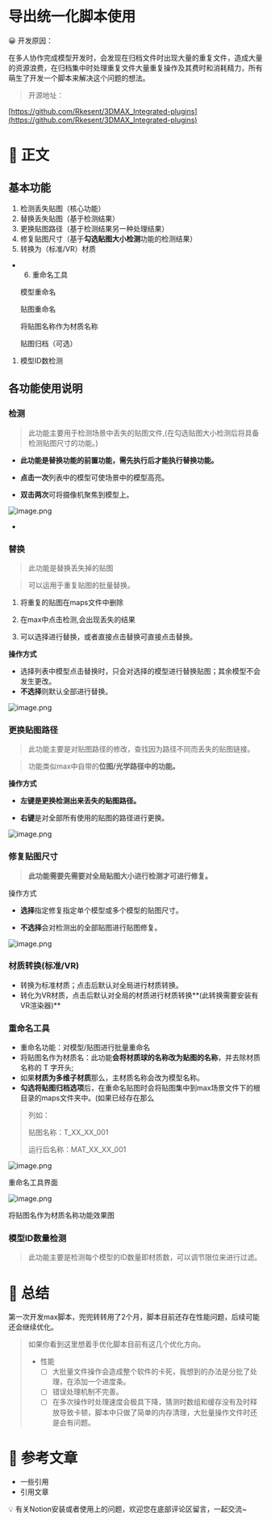 # 导出统一化脚本使用

<aside>
😀 开发原因：

在多人协作完成模型开发时，会发现在归档文件时出现大量的重复文件，造成大量的资源浪费，在归档集中时处理重复文件大量重复操作及其费时和消耗精力，所有萌生了开发一个脚本来解决这个问题的想法。

</aside>

> 开源地址：
> 

[https://github.com/Rkesent/3DMAX_Integrated-plugins](https://github.com/Rkesent/3DMAX_Integrated-plugins)

# 📝 正文

## 基本功能

1. 检测丢失贴图（核心功能）
2. 替换丢失贴图（基于检测结果）
3. 更换贴图路径（基于检测结果另一种处理结果）
4. 修复贴图尺寸（基于**勾选贴图大小检测**功能的检测结果）
5. 转换为（标准/VR）材质
- 6. 重命名工具
    
    模型重命名
    
    贴图重命名
    
    将贴图名称作为材质名称
    
    贴图归档（可选）
    
1. 模型ID数检测

## 各功能使用说明

### 检测

> 此功能主要用于检测场景中丢失的贴图文件,(在勾选贴图大小检测后将具备检测贴图尺寸的功能。)
> 

- **此功能是替换功能的前置功能，需先执行后才能执行替换功能。**

- **点击一次**列表中的模型可使场景中的模型高亮。
- **双击两次**可将摄像机聚焦到模型上。

![image.png](/使用方式//imge/image.png)

- 

### 替换

> 此功能是替换丢失掉的贴图
> 

> 可以运用于重复贴图的批量替换。
> 
1. 将重复的贴图在maps文件中删除
2. 在max中点击检测,会出现丢失的结果

1. 可以选择进行替换，或者直接点击替换可直接点击替换。

**操作方式**

- 选择列表中模型点击替换时，只会对选择的模型进行替换贴图；其余模型不会发生更改。
- **不选择**则默认全部进行替换。

![image.png](/使用方式//imge/image%201.png)

### 更换贴图路径

> 此功能主要是对贴图路径的修改，查找因为路径不同而丢失的贴图链接。
> 

> 功能类似max中自带的**位图/光学路径中的功能。**
> 

**操作方式**

- **左键是更换检测出来丢失的贴图路径。**

- **右键**是对全部所有使用的贴图的路径进行更换。

![image.png](/使用方式//imge/image%202.png)

### 修复贴图尺寸

> **此功能需要先需要对全局贴图大小进行检测才可进行修复。**
> 

操作方式

- **选择**指定修复指定单个模型或多个模型的贴图尺寸。

- **不选择**会对检测出的全部贴图进行贴图修复。

![image.png](/使用方式//imge/image%203.png)

### 材质转换(标准/VR)

- 转换为标准材质；点击后默认对全局进行材质转换。
- 转化为VR材质，点击后默认对全局的材质进行材质转换**(此转换需要安装有VR渲染器)**

### 重命名工具

- 重命名功能：对模型/贴图进行批量重命名
- 将贴图名作为材质名：此功能**会将材质球的名称改为贴图的名称**，并去除材质名称的 T 字开头;
- 如果**材质为多维子材质**那么，主材质名称会改为模型名称。
- **勾选将贴图归档选项**后，在重命名贴图时会将贴图集中到max场景文件下的根目录的maps文件夹中。(如果已经存在那么

> 列如：
> 
> 
> 贴图名称：T_XX_XX_001
> 
> 运行后名称：MAT_XX_XX_001
> 

![image.png](/使用方式//imge/image%204.png)

重命名工具界面

![image.png](/使用方式//imge/image%205.png)

将贴图名作为材质名称功能效果图

### 模型ID数量检测

> 此功能主要是检测每个模型的ID数量即材质数，可以调节限位来进行过滤。
> 

# 🤗 总结

第一次开发max脚本，兜兜转转用了2个月，脚本目前还存在性能问题，后续可能还会继续优化。

> 如果你看到这里想着手优化脚本目前有这几个优化方向。
> 
> - 性能
>     - [ ]  大批量文件操作会造成整个软件的卡死，我想到的办法是分批了处理，在添加一个进度条。
>     - [ ]  错误处理机制不完善。
>     - [ ]  在多次操作时处理速度会极具下降，猜测时数组和缓存没有及时释放导致卡顿，脚本中只做了简单的内存清理，大批量操作文件时还是会有问题。

# 📎 参考文章

- 一些引用
- 引用文章

<aside>
💡 有关Notion安装或者使用上的问题，欢迎您在底部评论区留言，一起交流~

</aside>